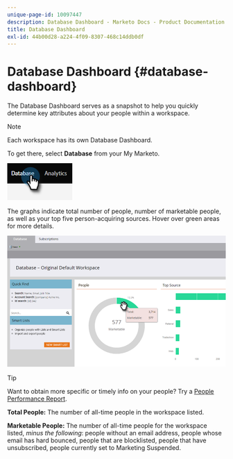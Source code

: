 ```yaml
---
unique-page-id: 10097447
description: Database Dashboard - Marketo Docs - Product Documentation
title: Database Dashboard
exl-id: 44b00d28-a224-4f09-8307-468c14ddb0df
---
```

# Database Dashboard {#database-dashboard}

The Database Dashboard serves as a snapshot to help you quickly determine key attributes about your people within a workspace.

>[!NOTE]
>
>Each workspace has its own Database Dashboard.

To get there, select **Database** from your My Marketo.

![](assets/database-dashboard-1.png)

The graphs indicate total number of people, number of marketable people, as well as your top five person-acquiring sources. Hover over green areas for more details.

![](assets/database-dashboard-2.png)

>[!TIP]
>
>Want to obtain more specific or timely info on your people? Try a [People Performance Report](/help/marketo/product-docs/reporting/basic-reporting/report-types/people-performance-report.md).

**Total People:** The number of all-time people in the workspace listed.

**Marketable People:** The number of all-time people for the workspace listed, _minus the following_: people without an email address, people whose email has hard bounced, people that are blocklisted, people that have unsubscribed, people currently set to Marketing Suspended.

